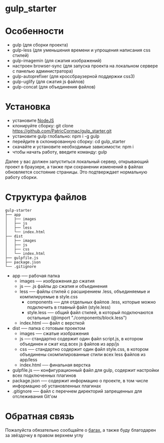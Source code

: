 # gulp_starter

# Особенности

- gulp (для сборки проекта)
- gulp-less (для уменьшения времени и упрощения написания css стилей)
- gulp-imagemin (для сжатия изображений)
- настроен browser-sync (для запуска проекта на локальном сервере с панелью администратора)
- gulp-autoprefixer (для кроссбраузерной поддержки css3)
- gulp-uglify (для сжатия js файлов)
- gulp-concat (для объединения файлов)

# Установка

- установите [NodeJS](https://nodejs.org/en/)
- клонируйте сборку: git clone https://github.com/PatricCormac/gulp_starter.git
- установите gulp глобально: npm i -g gulp
- перейдите в склонированную сборку: cd gulp_starter
- скачайте и установите необходимые зависимости: npm i
- чтобы начать работу, введите команду: gulp

Далее у вас должен запуститься локальный сервер, открывающий проект в браузере, а также при сохранении изменений в файлах обновляется состояние страницы. Это подтверждает нормальную работу сборки.

# Структура файлов

    gulp-starter
    ├── app
    │   ├── images
    │   ├── js
    │   ├── less
    │   └── index.html
    ├── dist
    │   ├── images
    │   ├── js
    │   ├── css
    │   └── index.html
    ├── gulpfile.js
    ├── package.json
    └── .gitignore

- app ── рабочая папка
  - images ── изображения до сжатия
  - js ── .js файлы до сжатия и объединения
  - less ── файлы стилей с расширением .less, объединяемые и компилируемые в style.css
    - components ── для отдельных файлов .less, которые можно подключить в главный файл (style.less)
    - style.less ── общий файл стилей, в который подключаются остальные (@import "./components/block.less")
  - index.html ── файл с версткой
- dist ── папка с готовым проектом
  - images ── сжатые изображения
  - js ── стандартно содержит один файл script.js, в котором объединен и сжат код всех js файлов из app/js
  - css ── стандартно содержит один файл style.css, в котором объединены скомпилированные стили всех less файлов из app/less
  - index.html ── финальная верстка
- gulpfile.js ── конфигурационный файл для gulp, содержит настройки всех подключенных плагинов
- package.json ── содержит информацию о проекте, в том числе информацию об установленных плагинах
- .gitignore ── файл с перечнем директорий запрещенных для отслеживания Git'ом

# Обратная связь

Пожалуйста обязательно сообщайте о [багах](https://github.com/PatricCormac/gulp_starter/issues), а также буду благодарен за звёздочку в правом верхнем углу
